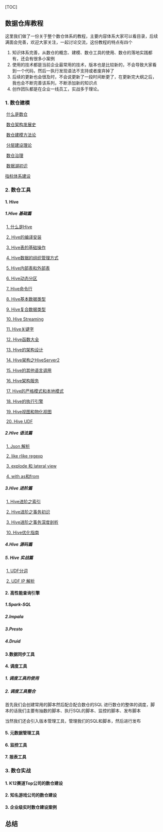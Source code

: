 [TOC]

## 数据仓库教程

这里我们做了一份关于整个数仓体系的教程，主要内容体系大家可以看目录，后续满面会完善，欢迎大家关注，一起讨论交流，这份教程的特点有四个

1. 知识体系完善，从数仓的概念、建模、数仓工具的使用、数仓的落地实践都有，还会有很多小案例
2. 使用的技术都是当前企业最常用的技术，版本也是比较新的，不会导致大家看到一个代码，然后一执行发现语法不支持或者废弃掉了
3. 后续的更新也会很及时，不会说更新了一段时间断更了，在更新完大纲之后，我也会不断完善该系列，不断添加新的知识点
4. 创作团队都是在企业一线员工，实战多于理论。

### 1. 数仓建模

​	[什么是数仓]()

​	[数仓架构发展史](https://blog.csdn.net/king14bhhb/article/details/110715863)

​	[数仓建模方法论](https://blog.csdn.net/king14bhhb/article/details/110894422)

​	[分层建设理论](https://blog.csdn.net/king14bhhb/article/details/110714959)

​	[数仓治理]()

​	[数据湖初识](https://blog.csdn.net/king14bhhb/article/details/111392617)

   [指标体系建设](https://blog.csdn.net/king14bhhb/article/details/110941854)

### 2. 数仓工具

#### 1. Hive

##### 1.Hive 基础篇

​	[1. 什么是Hive](https://blog.csdn.net/king14bhhb/article/details/111462896)

​	[2. Hive的编译安装](https://blog.csdn.net/king14bhhb/article/details/111568313)

​	[3. Hive表的基础操作](https://blog.csdn.net/king14bhhb/article/details/111584254)

​	[4. Hive数据的组织管理方式](https://blog.csdn.net/king14bhhb/article/details/111592592)

​	[5. Hive内部表和外部表](https://blog.csdn.net/king14bhhb/article/details/111595879)

​	[6. Hive动态分区](https://blog.csdn.net/king14bhhb/article/details/111598399)

​	[7. Hive命令行](https://blog.csdn.net/king14bhhb/article/details/111600665)

​	[8. Hive基本数据类型](https://blog.csdn.net/king14bhhb/article/details/111657942)

​	[9. Hive复合数据类型](https://blog.csdn.net/king14bhhb/article/details/111712993)

​	[10. Hive Streaming](https://blog.csdn.net/king14bhhb/article/details/111729038)

​	[11. Hive关键字](https://blog.csdn.net/king14bhhb/article/details/111735030)

​	[12. Hive函数大全](https://blog.csdn.net/king14bhhb/article/details/111765573)

​	[13. Hive的架构设计](https://blog.csdn.net/king14bhhb/article/details/111769279)

​	[14. Hive架构之HiveServer2](https://blog.csdn.net/king14bhhb/article/details/111770337)

​	[15. Hive的其他语言调用](https://blog.csdn.net/king14bhhb/article/details/111770561)

​	[16. Hive架构服务](https://blog.csdn.net/king14bhhb/article/details/111777544)

​	[17. Hive的严格模式和本地模式](https://blog.csdn.net/king14bhhb/article/details/111795036)

​	[18. Hive的执行引擎](https://blog.csdn.net/king14bhhb/article/details/111823588)

​	[19. Hive视图和物化视图](https://blog.csdn.net/king14bhhb/article/details/111827225)

​	[20. Hive UDF](https://blog.csdn.net/king14bhhb/article/details/111827549)

##### 2.Hive 语法篇

​	[1. Json 解析](https://blog.csdn.net/king14bhhb/article/details/111999201)

​	[2. like rlike regexp](https://blog.csdn.net/king14bhhb/article/details/112058139)

​	[3. explode 和 lateral view](https://blog.csdn.net/king14bhhb/article/details/112058141)

​	[4. with as和from](https://blog.csdn.net/king14bhhb/article/details/112058174)

##### 3.Hive 进阶篇

​	[1. Hive进阶之索引](https://blog.csdn.net/king14bhhb/article/details/111830230)

​	[2. Hive进阶之事务初识](https://blog.csdn.net/king14bhhb/article/details/111841190)

​	[3. Hive进阶之事务深度剖析](https://blog.csdn.net/king14bhhb/article/details/111866920)



​	[10. Hive优化指南](https://blog.csdn.net/king14bhhb/article/details/111244999)

##### 4.Hive 源码篇

##### 5. Hive 实战篇

​	[1. UDF分词](https://blog.csdn.net/king14bhhb/article/details/111875289)

​	[2. UDF IP 解析](https://blog.csdn.net/king14bhhb/article/details/111939061)





#### 2. 高性能查询引擎

##### 1.Spark-SQL

##### 2.Impala

##### 3.Presto

##### 4.Druid

#### 3.数据同步工具

#### 4. 调度工具

##### 1. 调度工具的使用

##### 2. 调度工具整合

首先我们会创建常用的脚本然后配合配合数仓的SQL 进行数仓的整体的调度，脚本的话我们主要有抽数的脚本、执行SQL的脚本、监控的脚本、发布脚本

当然我们还会引入版本管理工具，管理我们的SQL和脚本，然后进行发布

#### 5. 元数据管理工具

#### 6. 监控工具

#### 7. 报表工具

### 3. 数仓实战

#### 1. K12赛道Top公司的数仓建设

#### 2. 知名游戏公司的数仓建设

#### 3. 企业级实时数仓建设案例



## 总结



